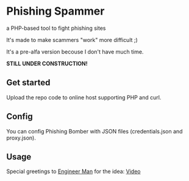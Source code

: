 # Phishing Spammer
a PHP-based tool to fight phishing sites

It's made to make scammers "work" more difficult ;)

It's a pre-alfa version becouse I don't have much time.

**STILL UNDER CONSTRUCTION!**

## Get started
Upload the repo code to online host supporting PHP and curl.

## Config
You can config Phishing Bomber with JSON files (credentials.json and proxy.json).

## Usage


Special greetings to [Engineer Man](https://github.com/engineer-man) for the idea: [Video](https://www.youtube.com/watch?v=UtNYzv8gLbs)
